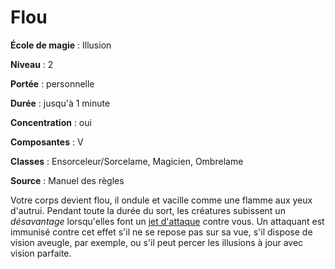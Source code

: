 # Flou

**École de magie** : Illusion

**Niveau** : 2

**Portée** : personnelle

**Durée** : jusqu'à 1 minute

**Concentration** : oui

**Composantes** : V

**Classes** : Ensorceleur/Sorcelame, Magicien, Ombrelame

**Source** : Manuel des règles

Votre corps devient flou, il ondule et vacille comme une flamme aux yeux d'autrui. Pendant toute la durée du sort, les créatures subissent un _désavantage_ lorsqu'elles font un [jet d'attaque](/combattre/#jets-d-attaque) contre vous. Un attaquant est immunisé contre cet effet s'il ne se repose pas sur sa vue, s'il dispose de vision aveugle, par exemple, ou s'il peut percer les illusions à jour avec vision parfaite.

